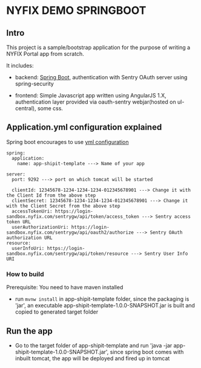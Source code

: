 # NYFIX DEMO SPRINGBOOT

## Intro

This project is a sample/bootstrap application for the purpose of writing a NYFIX Portal app from scratch.

It includes:
- backend:
  [Spring Boot](https://projects.spring.io/spring-boot/), authentication with Sentry OAuth server using spring-security

- frontend:
  Simple Javascript app written using AngularJS 1.X, authentication layer provided via oauth-sentry webjar(hosted on ul-central), some css.

## Application.yml configuration explained

Spring boot encourages to use [yml configuration](http://docs.spring.io/spring-boot/docs/current/reference/html/boot-features-external-config.html#boot-features-external-config-yaml)
```
spring:
  application:
    name: app-shipit-template ---> Name of your app

server:
  port: 9292 ---> port on which tomcat will be started
```
```
  clientId: 12345678-1234-1234-1234-012345678901 ---> Change it with the Client Id from the above step
  clientSecret: 12345678-1234-1234-1234-012345678901 ---> Change it with the Client Secret from the above step
  accessTokenUri: https://login-sandbox.nyfix.com/sentrygw/api/token/access_token ---> Sentry access token URL
  userAuthorizationUri: https://login-sandbox.nyfix.com/sentrygw/api/oauth2/authorize ---> Sentry OAuth authorization URL
resource:
  userInfoUri: https://login-sandbox.nyfix.com/sentrygw/api/token/resource ---> Sentry User Info URI
```

### How to build

Prerequisite: You need to have maven installed

- run `mvnw install` in app-shipit-template folder, since the packaging is 'jar', an executable app-shipit-template-1.0.0-SNAPSHOT.jar is built and copied to generated target folder 

## Run the app
- Go to the target folder of  app-shipit-template and run 'java -jar app-shipit-template-1.0.0-SNAPSHOT.jar', since spring boot comes with inbuilt tomcat, the app will be deployed and fired up in tomcat
